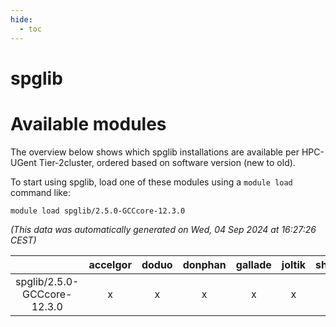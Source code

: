 ```yaml
---
hide:
  - toc
---
```


spglib
======

# Available modules


The overview below shows which spglib installations are available per HPC-UGent Tier-2cluster, ordered based on software version (new to old).

To start using spglib, load one of these modules using a `module load` command like:

```shell
module load spglib/2.5.0-GCCcore-12.3.0
```

*(This data was automatically generated on Wed, 04 Sep 2024 at 16:27:26 CEST)*  

| |accelgor|doduo|donphan|gallade|joltik|shinx|skitty|
| :---: | :---: | :---: | :---: | :---: | :---: | :---: | :---: |
|spglib/2.5.0-GCCcore-12.3.0|x|x|x|x|x|x|x|
